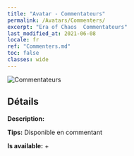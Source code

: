 ```yaml
---
title: "Avatar - Commentateurs"
permalink: /Avatars/Commenters/
excerpt: "Era of Chaos  Commentateurs"
last_modified_at: 2021-06-08
locale: fr
ref: "Commenters.md"
toc: false
classes: wide
---
```

 ![Commentateurs](/images/a/avatarFrame_14.png)

## Détails

 **Description:**  

 **Tips:** Disponible en commentant 

 **Is available:**  + 


